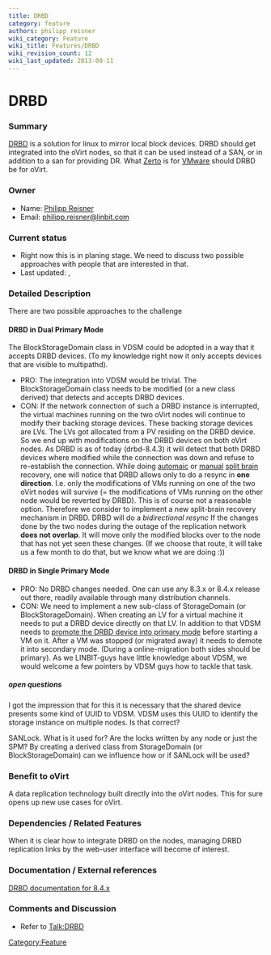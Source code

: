 ```yaml
---
title: DRBD
category: feature
authors: philipp reisner
wiki_category: Feature
wiki_title: Features/DRBD
wiki_revision_count: 12
wiki_last_updated: 2013-09-11
---
```


# DRBD

### Summary

[DRBD](http://www.drbd.org) is a solution for linux to mirror local block devices. DRBD should get integrated into the oVirt nodes, so that it can be used instead of a SAN, or in addition to a san for providing DR. What [Zerto](http://www.zerto.com) is for [VMware](http://www.vmware.com) should DRBD be for oVirt.

### Owner

*   Name: [ Philipp Reisner](User:philipp_reisner)
*   Email: <philipp.reisner@linbit.com>

### Current status

*   Right now this is in planing stage. We need to discuss two possible approaches with people that are interested in that.
*   Last updated: ,

### Detailed Description

There are two possible approaches to the challenge

#### DRBD in Dual Primary Mode

The BlockStorageDomain class in VDSM could be adopted in a way that it accepts DRBD devices. (To my knowledge right now it only accepts devices that are visible to multipathd).

*   PRO: The integration into VDSM would be trivial. The BlockStorageDomain class needs to be modified (or a new class derived) that detects and accepts DRBD devices.
*   CON: If the network connection of such a DRBD instance is interrupted, the virtual machines running on the two oVirt nodes will continue to modify their backing storage devices. These backing storage devices are LVs. The LVs got allocated from a PV residing on the DRBD device. So we end up with modifications on the DRBD devices on both oVirt nodes.
    As DRBD is as of today (drbd-8.4.3) it will detect that both DRBD devices where modified while the connection was down and refuse to re-establish the connection. While doing [automaic](http://www.drbd.org/users-guide-8.4/s-configure-split-brain-behavior.html#s-automatic-split-brain-recovery-configuration) or [manual](http://www.drbd.org/users-guide-8.4/s-resolve-split-brain.html) [split brain](http://www.drbd.org/users-guide-8.4/s-split-brain-notification-and-recovery.html) recovery, one will notice that DRBD allows only to do a resync in **one direction**. I.e. only the modifications of VMs running on one of the two oVirt nodes will survive (= the modifications of VMs running on the other node would be reverted by DRBD).
    This is of course not a reasonable option. Therefore we consider to implement a new split-brain recovery mechanism in DRBD.
    DRBD will do a *bidirectional resync* If the changes done by the two nodes during the outage of the replication network **does not overlap**. It will move only the modified blocks over to the node that has not yet seen these changes. (If we choose that route, it will take us a few month to do that, but we know what we are doing :))

#### DRBD in Single Primary Mode

*   PRO: No DRBD changes needed. One can use any 8.3.x or 8.4.x release out there, readily available through many distribution channels.
*   CON: We need to implement a new sub-class of StorageDomain (or BlockStorageDomain). When creating an LV for a virtual machine it needs to put a DRBD device directly on that LV. In addition to that VDSM needs to [promote the DRBD device into primary mode](http://www.drbd.org/users-guide-8.4/s-switch-resource-roles.html) before starting a VM on it. After a VM was stopped (or migrated away) it needs to demote it into secondary mode. (During a online-migration both sides should be primary).
    As we LINBIT-guys have little knowledge about VDSM, we would welcome a few pointers by VDSM guys how to tackle that task.

##### open questions

I got the impression that for this it is necessary that the shared device presents some kind of UUID to VDSM. VDSM uses this UUID to identify the storage instance on multiple nodes. Is that correct?

SANLock. What is it used for? Are the locks written by any node or just the SPM? By creating a derived class from StorageDomain (or BlockStorageDomain) can we influence how or if SANLock will be used?

### Benefit to oVirt

A data replication technology built directly into the oVirt nodes. This for sure opens up new use cases for oVirt.

### Dependencies / Related Features

When it is clear how to integrate DRBD on the nodes, managing DRBD replication links by the web-user interface will become of interest.

### Documentation / External references

[DRBD documentation for 8.4.x](http://www.drbd.org/users-guide-8.4/)

### Comments and Discussion

*   Refer to <Talk:DRBD>

<Category:Feature>
